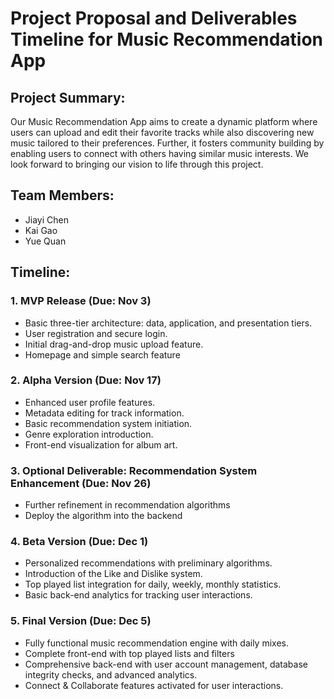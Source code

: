 # Project Proposal and Deliverables Timeline for Music Recommendation App

## Project Summary:

Our Music Recommendation App aims to create a dynamic platform where users can upload and edit their favorite tracks while also discovering new music tailored to their preferences. Further, it fosters community building by enabling users to connect with others having similar music interests. We look forward to bringing our vision to life through this project.

## Team Members:
- Jiayi Chen
- Kai Gao
- Yue Quan

## Timeline:

### 1. MVP Release (Due: Nov 3)
- Basic three-tier architecture: data, application, and presentation tiers.
- User registration and secure login.
- Initial drag-and-drop music upload feature.
- Homepage and simple search feature

### 2. Alpha Version (Due: Nov 17)
- Enhanced user profile features.
- Metadata editing for track information.
- Basic recommendation system initiation.
- Genre exploration introduction.
- Front-end visualization for album art.

### 3. Optional Deliverable: Recommendation System Enhancement (Due: Nov 26)
- Further refinement in recommendation algorithms
- Deploy the algorithm into the backend

### 4. Beta Version (Due: Dec 1)
- Personalized recommendations with preliminary algorithms.
- Introduction of the Like and Dislike system.
- Top played list integration for daily, weekly, monthly statistics.
- Basic back-end analytics for tracking user interactions.

### 5. Final Version (Due: Dec 5)
- Fully functional music recommendation engine with daily mixes.
- Complete front-end with top played lists and filters
- Comprehensive back-end with user account management, database integrity checks, and advanced analytics.
- Connect & Collaborate features activated for user interactions.